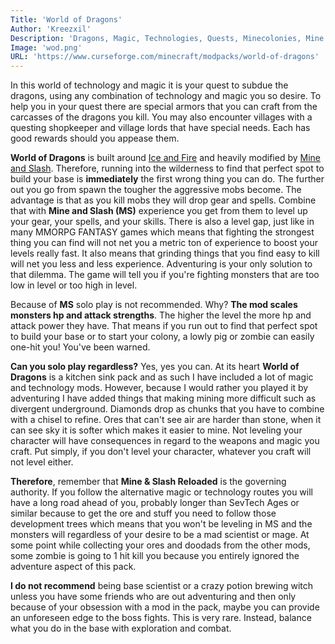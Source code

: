 ```yaml
---
Title: 'World of Dragons'
Author: 'Kreezxil'
Description: 'Dragons, Magic, Technologies, Quests, Minecolonies, Mine & Slash'
Image: 'wod.png'
URL: 'https://www.curseforge.com/minecraft/modpacks/world-of-dragons'
---
```

In this world of technology and magic it is your quest to subdue the dragons, using
any combination of technology and magic you so desire. To help you in your quest there
are special armors that you can craft from the carcasses of the dragons you kill. You
may also encounter villages with a questing shopkeeper and village lords that have
special needs. Each has good rewards should you appease them.

 **World of Dragons** is built around [Ice and Fire](https://www.curseforge.com/minecraft/mc-mods/ice-and-fire-dragons) and heavily modified by [Mine and Slash](https://www.curseforge.com/minecraft/mc-mods/mine-and-slash-reloaded). Therefore, running into the wilderness to find that perfect spot to build your base is **immediately** the first wrong thing you can do. The further out you go from spawn the tougher the aggressive mobs become. The advantage is that as you kill  mobs they will drop gear and spells. Combine that with **Mine and Slash (MS)** experience you get from them to level up your gear, your spells, and  your skills. There is also a level gap, just like in many MMORPG FANTASY games which means that fighting the strongest thing you can find will  not net you a metric ton of experience to boost your levels really fast. It also means that grinding things that you find easy to kill will net  you less and less experience. Adventuring is your only solution to that  dilemma. The game will tell you if you're fighting monsters that are too low in level or too high in level.

 

 Because of **MS** solo play is not recommended. Why? **The mod scales monsters hp and attack strengths**. The higher the level the more hp and attack power they have. That means if you run out to find that perfect spot to build your base or to start your colony, a lowly pig or zombie can easily one-hit you! You've been  warned. 

 

 **Can you solo play regardless?** Yes, yes you can. At its heart **World of Dragons** is a kitchen sink pack and as such I have included a lot of magic and  technology mods. However, because I would rather you played it by  adventuring I have added things that making mining more difficult such  as divergent underground. Diamonds drop as chunks that you have to  combine with a chisel to refine. Ores that can't see air are harder than stone, when it can see sky it is softer which makes it easier to mine.  Not leveling your character will have consequences in regard to the  weapons and magic you craft. Put simply, if you don't level your  character, whatever you craft will not level either.

 

 **Therefore**, remember that **Mine & Slash Reloaded** is the governing authority. If you follow the alternative magic or  technology routes you will have a long road ahead of you, probably  longer than SevTech Ages or similar because to get the ore and stuff  you need to follow those development trees which means that you won't be leveling in MS and the monsters will regardless of your desire to be a  mad scientist or mage. At some point while collecting your ores and  doodads from the other mods, some zombie is going to 1 hit kill you  because you entirely ignored the adventure aspect of this pack.

 

 **I do not recommend** being base scientist or a crazy potion brewing witch unless you have  some friends who are out adventuring and then only because of your  obsession with a mod in the pack, maybe you can provide an unforeseen  edge to the boss fights. This is very rare. Instead, balance what you do in the base with exploration and combat.
